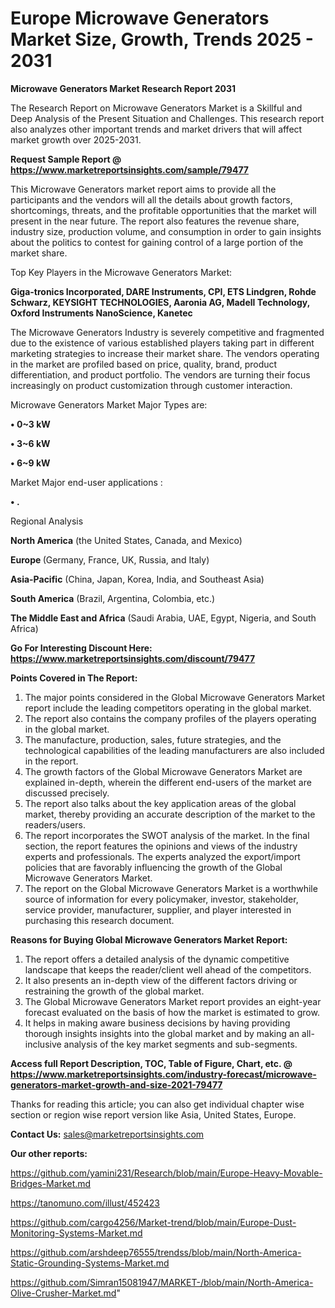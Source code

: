 # Europe Microwave Generators Market Size, Growth, Trends 2025 - 2031

<strong>Microwave Generators Market Research Report 2031</strong>

The Research Report on Microwave Generators Market is a Skillful and Deep Analysis of the Present Situation and Challenges. This research report also analyzes other important trends and market drivers that will affect market growth over 2025-2031.

<strong>Request Sample Report @ <a href=https://www.marketreportsinsights.com/sample/79477>https://www.marketreportsinsights.com/sample/79477</a></strong>

This Microwave Generators market report aims to provide all the participants and the vendors will all the details about growth factors, shortcomings, threats, and the profitable opportunities that the market will present in the near future. The report also features the revenue share, industry size, production volume, and consumption in order to gain insights about the politics to contest for gaining control of a large portion of the market share.

Top Key Players in the Microwave Generators Market:

<strong>Giga-tronics Incorporated, DARE Instruments, CPI, ETS Lindgren, Rohde Schwarz, KEYSIGHT TECHNOLOGIES, Aaronia AG, Madell Technology, Oxford Instruments NanoScience, Kanetec</strong>

The Microwave Generators Industry is severely competitive and fragmented due to the existence of various established players taking part in different marketing strategies to increase their market share. The vendors operating in the market are profiled based on price, quality, brand, product differentiation, and product portfolio. The vendors are turning their focus increasingly on product customization through customer interaction.

Microwave Generators Market Major Types are:

<strong>• 0~3 kW

• 3~6 kW

• 6~9 kW</strong>

Market Major end-user applications :

<strong>• .</strong>

Regional Analysis

</u><strong><b>North America</b></strong> (the United States, Canada, and Mexico)

<strong><b>Europe </b></strong>(Germany, France, UK, Russia, and Italy)

<strong><b>Asia-Pacific</b></strong> (China, Japan, Korea, India, and Southeast Asia)

<strong><b>South America</b></strong> (Brazil, Argentina, Colombia, etc.)

<strong><b>The Middle East and Africa</b></strong> (Saudi Arabia, UAE, Egypt, Nigeria, and South Africa)

<strong>Go For Interesting Discount Here: <a href=https://www.marketreportsinsights.com/discount/79477>https://www.marketreportsinsights.com/discount/79477</a></strong>

<strong>Points Covered in The Report:</strong>
<ol>
  <li>The major points considered in the Global Microwave Generators Market report include the leading competitors operating in the global market.</li>
  <li>The report also contains the company profiles of the players operating in the global market.</li>
  <li>The manufacture, production, sales, future strategies, and the technological capabilities of the leading manufacturers are also included in the report.</li>
  <li>The growth factors of the Global Microwave Generators Market are explained in-depth, wherein the different end-users of the market are discussed precisely.</li>
  <li>The report also talks about the key application areas of the global market, thereby providing an accurate description of the market to the readers/users.</li>
  <li>The report incorporates the SWOT analysis of the market. In the final section, the report features the opinions and views of the industry experts and professionals. The experts analyzed the export/import policies that are favorably influencing the growth of the Global Microwave Generators Market.</li>
  <li>The report on the Global Microwave Generators Market is a worthwhile source of information for every policymaker, investor, stakeholder, service provider, manufacturer, supplier, and player interested in purchasing this research document.</li>
</ol>
<strong>Reasons for Buying Global Microwave Generators Market Report:</strong>

<ol>
  <li>The report offers a detailed analysis of the dynamic competitive landscape that keeps the reader/client well ahead of the competitors.</li>
  <li>It also presents an in-depth view of the different factors driving or restraining the growth of the global market.</li>
  <li>The Global Microwave Generators Market report provides an eight-year forecast evaluated on the basis of how the market is estimated to grow.</li>
  <li>It helps in making aware business decisions by having providing thorough insights insights into the global market and by making an all-inclusive analysis of the key market segments and sub-segments.</li>
</ol>
<strong>Access full Report Description, TOC, Table of Figure, Chart, etc. @ <a href=https://www.marketreportsinsights.com/industry-forecast/microwave-generators-market-growth-and-size-2021-79477>https://www.marketreportsinsights.com/industry-forecast/microwave-generators-market-growth-and-size-2021-79477</a></strong>


Thanks for reading this article; you can also get individual chapter wise section or region wise report version like Asia, United States, Europe.

<strong>Contact Us:</strong>
sales@marketreportsinsights.com

<strong>Our other reports:</strong>

<a href=https://github.com/yamini231/Research/blob/main/Europe-Heavy-Movable-Bridges-Market.md>https://github.com/yamini231/Research/blob/main/Europe-Heavy-Movable-Bridges-Market.md</a>

<a href=https://tanomuno.com/illust/452423>https://tanomuno.com/illust/452423</a>

<a href=https://github.com/cargo4256/Market-trend/blob/main/Europe-Dust-Monitoring-Systems-Market.md>https://github.com/cargo4256/Market-trend/blob/main/Europe-Dust-Monitoring-Systems-Market.md</a>

<a href=https://github.com/arshdeep76555/trendss/blob/main/North-America-Static-Grounding-Systems-Market.md>https://github.com/arshdeep76555/trendss/blob/main/North-America-Static-Grounding-Systems-Market.md</a>

<a href=https://github.com/Simran15081947/MARKET-/blob/main/North-America-Olive-Crusher-Market.md>https://github.com/Simran15081947/MARKET-/blob/main/North-America-Olive-Crusher-Market.md</a>"
